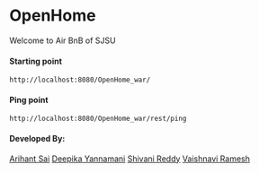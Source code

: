 # OpenHome
Welcome to Air BnB of SJSU

#### Starting point
`http://localhost:8080/OpenHome_war/`

#### Ping point
`http://localhost:8080/OpenHome_war/rest/ping`



#### Developed  By:
[Arihant Sai](https://github.com/Arihant1467)
[Deepika Yannamani](https://github.com/deepikay912)
[Shivani Reddy](https://github.com/Shivanireddy25)
[Vaishnavi Ramesh](https://github.com/iivaishnavii)

